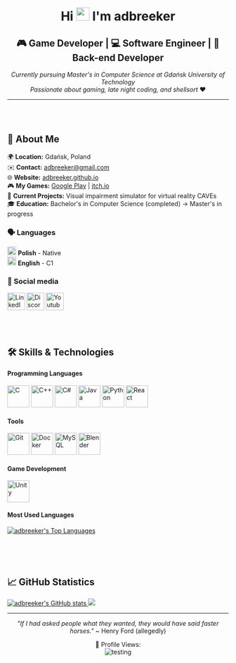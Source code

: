 <div align="center">

<h1>Hi <img src="https://user-images.githubusercontent.com/18350557/176309783-0785949b-9127-417c-8b55-ab5a4333674e.gif" width="30"> I'm adbreeker</h1>

<h2>🎮 Game Developer | 💻 Software Engineer | 🔧 Back-end Developer</h2>

*Currently pursuing Master's in Computer Science at Gdańsk University of Technology*  
*Passionate about gaming, late night coding, and shellsort* ❤️

</div>

---

<br><br>

<h2>🌟 About Me</h2>

🌍 **Location:** Gdańsk, Poland  
✉️ **Contact:** [adbreeker@gmail.com](mailto:adbreeker@gmail.com)  
🌐 **Website:** [adbreeker.github.io](https://adbreeker.github.io)  
🎮 **My Games:** [Google Play](https://play.google.com/store/apps/developer?id=adbreeker&hl=pl) | [itch.io](https://adbreeker.itch.io)  
🚀 **Current Projects:** Visual impairment simulator for virtual reality CAVEs  
🎓 **Education:** Bachelor's in Computer Science (completed) → Master's in progress

<h3>🗣️ Languages</h3> 

<img src="https://flagcdn.com/w20/pl.png" width="20" alt="Poland"> **Polish** - Native  
<img src="https://flagcdn.com/w20/us.png" width="20" alt="United States"> **English** - C1

<h3>🤝 Social media</h3> 

<div align="left">
<p>
  <a href="https://www.linkedin.com/in/adamcherek" target="_blank" rel="noreferrer"><img src="https://raw.githubusercontent.com/danielcranney/readme-generator/main/public/icons/socials/linkedin.svg" width="40" height="40" alt="LinkedIn"/></a> 
  <a href="https://discord.com/users/adbreeker" target="_blank" rel="noreferrer"><img src="https://raw.githubusercontent.com/danielcranney/readme-generator/main/public/icons/socials/discord.svg" width="40" height="40" alt="Discord"/></a>
  <a href="https://www.youtube.com/channel/UCdQG56vFHQJD_VeGSW4aaGQ" target="_blank" rel="noreferrer"><img src="https://raw.githubusercontent.com/danielcranney/readme-generator/main/public/icons/socials/youtube.svg" width="40" height="40" alt="Youtube"/></a> 
</p>
</div>

<br><br>

## 🛠️ Skills & Technologies

<div align="left">

#### Programming Languages
<p>
  <a href="https://docs.microsoft.com/en-us/cpp/?view=msvc-170" target="_blank" rel="noreferrer"><img src="https://raw.githubusercontent.com/danielcranney/readme-generator/main/public/icons/skills/c-colored.svg" width="50" height="50" alt="C" /></a>
  <a href="https://docs.microsoft.com/en-us/cpp/?view=msvc-170" target="_blank" rel="noreferrer"><img src="https://raw.githubusercontent.com/danielcranney/readme-generator/main/public/icons/skills/cplusplus-colored.svg" width="50" height="50" alt="C++" /></a>
  <a href="https://docs.microsoft.com/en-us/dotnet/csharp/" target="_blank" rel="noreferrer"><img src="https://raw.githubusercontent.com/danielcranney/readme-generator/main/public/icons/skills/csharp-colored.svg" width="50" height="50" alt="C#" /></a>
  <a href="https://www.oracle.com/java/" target="_blank" rel="noreferrer"><img src="https://raw.githubusercontent.com/danielcranney/readme-generator/main/public/icons/skills/java-colored.svg" width="50" height="50" alt="Java" /></a>
  <a href="https://www.python.org/" target="_blank" rel="noreferrer"><img src="https://raw.githubusercontent.com/danielcranney/readme-generator/main/public/icons/skills/python-colored.svg" width="50" height="50" alt="Python" /></a>
  <a href="https://reactjs.org/" target="_blank" rel="noreferrer"><img src="https://raw.githubusercontent.com/danielcranney/readme-generator/main/public/icons/skills/react-colored.svg" width="50" height="50" alt="React" /></a>
</p>

#### Tools
<p>
  <a href="https://github.com/" target="_blank" rel="noreferrer"><img src="https://raw.githubusercontent.com/danielcranney/readme-generator/main/public/icons/skills/git-colored.svg" alt="Git" width="50" height="50"/></a>
  <a href="https://www.docker.com/" target="_blank" rel="noreferrer"><img src="https://raw.githubusercontent.com/danielcranney/readme-generator/main/public/icons/skills/docker-colored.svg" alt="Docker" width="50" height="50"/></a>
  <a href="https://www.mysql.com/" target="_blank" rel="noreferrer"><img src="https://raw.githubusercontent.com/danielcranney/readme-generator/main/public/icons/skills/postgresql-colored.svg" alt="MySQL" width="50" height="50"/></a>
  <a href="https://www.blender.org/" target="_blank" rel="noreferrer"><img src="https://download.blender.org/branding/community/blender_community_badge_white.svg" alt="Blender" width="50" height="50"/></a>
</p>

#### Game Development
<p>
  <a href="https://unity.com/" target="_blank" rel="noreferrer"><img src="https://www.vectorlogo.zone/logos/unity3d/unity3d-icon.svg" alt="Unity" width="50" height="50"/></a>
</p>

#### Most Used Languages
<a href="https://github-stats-animator.vercel.app" target="_blank">
<img src="https://github-stats-animator.vercel.app/api/top-languages?theme=dark&languages_count=5&decimal_places=2&count_other_languages=true&exclude_languages=ShaderLab%2CTcl&width=600&height=300" 
     alt="adbreeker's Top Languages"
     onerror="this.onerror=null; this.alt='Test'; setTimeout(() => { this.src = this.src + '?retry=' + Date.now(); }, 1000);"/>
</a>

</div>

<br><br><br>

## 📈 GitHub Statistics

<div align="left">

<a href="https://github-stats-animator.vercel.app" target="_blank">
<img src="https://github-stats-animator.vercel.app/api/account-general?theme=dark&icon=user%2Bstreak&animation_time=8&slot1=stars&slot2=commits_total&slot3=commits_6_months&slot4=pull_requests&slot5=issues" 
     alt="adbreeker's GitHub stats"
     onerror="this.onerror=null; this.alt='Test'; setTimeout(() => { this.src = this.src + '?retry=' + Date.now(); }, 1000);" />
</a>
<a href="https://github-stats-animator.vercel.app" target="_blank">
<img src="https://github-stats-animator.vercel.app/api/contributions-graph?theme=dark&text=ADBREEKER&animation_time=8&pause_time=3&line_color=%23212121&line_alpha=0.05&square_size=12" 
     onerror="this.onerror=null; this.alt='Test'; setTimeout(() => { this.src = this.src + '?retry=' + Date.now(); }, 1000);" />
</a>
</div>

---

<div align="center">
<p><i>"If I had asked people what they wanted, they would have said faster horses."</i> ~ Henry Ford (allegedly)</p>
<!--👀 Profile Views: <br>
<img src="https://profile-counter.glitch.me/adbreeker/count.svg" alt="no longer supported" 
     onerror="this.onerror=null; this.alt='Test'; setTimeout(() => { this.src = this.src + '?retry=' + Date.now(); }, 1000);" />-->
👀 Profile Views: <br>
<img src="https://github-stats-animator.vercel.app/api/views-counter" alt="testing" 
     onerror="this.onerror=null; this.alt='Test'; setTimeout(() => { this.src = this.src + '?retry=' + Date.now(); }, 1000);" />
</div>
